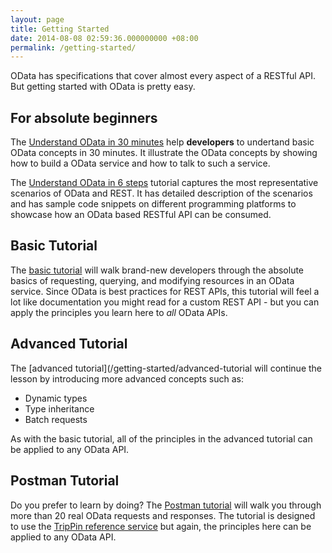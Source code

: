 ```yaml
---
layout: page
title: Getting Started
date: 2014-08-08 02:59:36.000000000 +08:00
permalink: /getting-started/
---
```


OData has specifications that cover almost every aspect of a RESTful API. But getting started with OData is pretty easy.

## For absolute beginners

The [Understand OData in 30 minutes](/getting-started/understand-odata-dev/) help **developers** to undertand basic OData concepts  in 30 minutes. It illustrate the OData concepts by showing how to build a OData service and how to talk to such a service. 

The [Understand OData in 6 steps](/getting-started/understand-odata-in-6-steps) tutorial captures the most representative scenarios of OData and REST. It has detailed description of the scenarios and has sample code snippets on different programming platforms to showcase how an OData based RESTful API can be consumed.

## Basic Tutorial
The [basic tutorial](/getting-started/basic-tutorial) will walk brand-new developers through the absolute basics of requesting, querying, and modifying resources in an OData service. Since OData is best practices for REST APIs, this tutorial will feel a lot like documentation you might read for a custom REST API - but you can apply the principles you learn here to *all* OData APIs.

## Advanced Tutorial
The [advanced tutorial](/getting-started/advanced-tutorial will continue the lesson by introducing more advanced concepts such as:
- Dynamic types
- Type inheritance
- Batch requests

As with the basic tutorial, all of the principles in the advanced tutorial can be applied to any OData API.

## Postman Tutorial
Do you prefer to learn by doing? The [Postman tutorial](/getting-started/learning-odata-on-postman) will walk you through more than 20 real OData requests and responses. The tutorial is designed to use the [TripPin reference service](/odata-services) but again, the principles here can be applied to any OData API.
